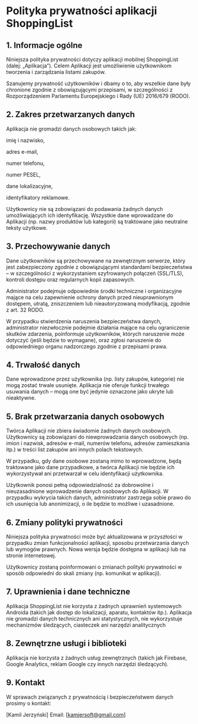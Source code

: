 # Polityka prywatności aplikacji ShoppingList
## 1. Informacje ogólne
   Niniejsza polityka prywatności dotyczy aplikacji mobilnej ShoppingList (dalej: „Aplikacja”). Celem Aplikacji jest umożliwienie użytkownikom tworzenia i zarządzania listami zakupów.

   Szanujemy prywatność użytkowników i dbamy o to, aby wszelkie dane były chronione zgodnie z obowiązującymi przepisami, w szczególności z Rozporządzeniem Parlamentu Europejskiego i Rady (UE) 2016/679 (RODO).

## 2. Zakres przetwarzanych danych
   Aplikacja nie gromadzi danych osobowych takich jak:

   imię i nazwisko,

   adres e-mail,

   numer telefonu,

   numer PESEL,

   dane lokalizacyjne,

   identyfikatory reklamowe.

   Użytkownicy nie są zobowiązani do podawania żadnych danych umożliwiających ich identyfikację. Wszystkie dane wprowadzane do Aplikacji (np. nazwy produktów lub kategorii) są traktowane jako neutralne teksty użytkowe.

## 3. Przechowywanie danych
   Dane użytkowników są przechowywane na zewnętrznym serwerze, który jest zabezpieczony zgodnie z obowiązującymi standardami bezpieczeństwa – w szczególności z wykorzystaniem szyfrowanych połączeń (SSL/TLS), kontroli dostępu oraz regularnych kopii zapasowych.

   Administrator podejmuje odpowiednie środki techniczne i organizacyjne mające na celu zapewnienie ochrony danych przed nieuprawnionym dostępem, utratą, zniszczeniem lub nieautoryzowaną modyfikacją, zgodnie z art. 32 RODO.

   W przypadku stwierdzenia naruszenia bezpieczeństwa danych, administrator niezwłocznie podejmie działania mające na celu ograniczenie skutków zdarzenia, poinformuje użytkowników, których naruszenie może dotyczyć (jeśli będzie to wymagane), oraz zgłosi naruszenie do odpowiedniego organu nadzorczego zgodnie z przepisami prawa.

## 4. Trwałość danych
   Dane wprowadzone przez użytkownika (np. listy zakupów, kategorie) nie mogą zostać trwale usunięte. Aplikacja nie oferuje funkcji trwałego usuwania danych – mogą one być jedynie oznaczone jako ukryte lub nieaktywne.

## 5. Brak przetwarzania danych osobowych
   Twórca Aplikacji nie zbiera świadomie żadnych danych osobowych. Użytkownicy są zobowiązani do niewprowadzania danych osobowych (np. imion i nazwisk, adresów e-mail, numerów telefonu, adresów zamieszkania itp.) w treści list zakupów ani innych polach tekstowych.

   W przypadku, gdy dane osobowe zostaną mimo to wprowadzone, będą traktowane jako dane przypadkowe, a twórca Aplikacji nie będzie ich wykorzystywał ani przetwarzał w celu identyfikacji użytkownika.

   Użytkownik ponosi pełną odpowiedzialność za dobrowolne i nieuzasadnione wprowadzenie danych osobowych do Aplikacji. 
   W przypadku wykrycia takich danych, administrator zastrzega sobie prawo do ich usunięcia lub anonimizacji, o ile będzie to możliwe i uzasadnione.

## 6. Zmiany polityki prywatności
   Niniejsza polityka prywatności może być aktualizowana w przyszłości w przypadku zmian funkcjonalności aplikacji, sposobu przetwarzania danych lub wymogów prawnych. Nowa wersja będzie dostępna w aplikacji lub na stronie internetowej.

   Użytkownicy zostaną poinformowani o zmianach polityki prywatności w sposób odpowiedni do skali zmiany (np. komunikat w aplikacji).

## 7. Uprawnienia i dane techniczne
   Aplikacja ShoppingList nie korzysta z żadnych uprawnień systemowych Androida (takich jak dostęp do lokalizacji, aparatu, kontaktów itp.).
   Aplikacja nie gromadzi danych technicznych ani statystycznych, nie wykorzystuje mechanizmów śledzących, ciasteczek ani narzędzi analitycznych

## 8. Zewnętrzne usługi i biblioteki
   Aplikacja nie korzysta z żadnych usług zewnętrznych (takich jak Firebase, Google Analytics, reklam Google czy innych narzędzi śledzących).

## 9. Kontakt
   W sprawach związanych z prywatnością i bezpieczeństwem danych prosimy o kontakt:

[Kamil Jerzyński]
Email: [kamjersoft@gmail.com]